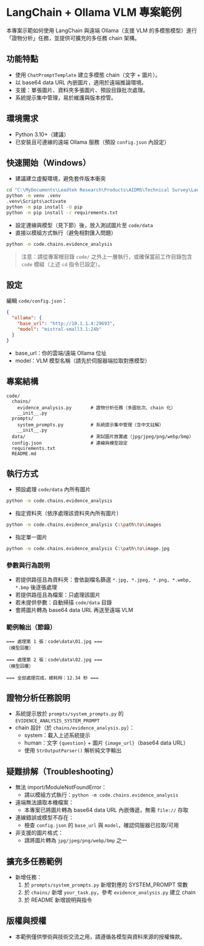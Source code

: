 # LangChain + Ollama VLM 專案範例

本專案示範如何使用 LangChain 與遠端 Ollama（支援 VLM 的多模態模型）進行「證物分析」任務，並提供可擴充的多任務 chain 架構。

## 功能特點
- 使用 `ChatPromptTemplate` 建立多模態 chain（文字 + 圖片）。
- 以 base64 data URL 內嵌圖片，適用於遠端推論環境。
- 支援：單張圖片、資料夾多張圖片、預設目錄批次處理。
- 系統提示集中管理，易於維護與版本控管。

## 環境需求
- Python 3.10+（建議）
- 已安裝且可連線的遠端 Ollama 服務（預設 `config.json` 內設定）

## 快速開始（Windows）
- 建議建立虛擬環境，避免套件版本衝突
```bash
cd "C:\MyDocuments\Leadtek Research\Products\AIDMS\Technical Survey\LangChain\code"
python -m venv .venv
.venv\Scripts\activate
python -m pip install -U pip
python -m pip install -r requirements.txt
```
- 設定連線與模型（見下節）後，放入測試圖片至 `code/data`
- 直接以模組方式執行（避免相對匯入問題）
```bash
python -m code.chains.evidence_analysis
```
> 注意：請從專案根目錄 `code/` 之外上一層執行，或確保當前工作目錄包含 `code` 模組（上述 `cd` 指令已設定）。

## 設定
編輯 `code/config.json`：
```json
{
  "ollama": {
    "base_url": "http://10.1.1.4:29693",
    "model": "mistral-small3.1:24b"
  }
}
```
- base_url：你的雲端/遠端 Ollama 位址
- model：VLM 模型名稱（請先於伺服器端拉取對應模型）

## 專案結構
```
code/
  chains/
    evidence_analysis.py       # 證物分析任務（多圖批次、chain 化）
    __init__.py
  prompts/
    system_prompts.py          # 系統提示集中管理（含中文註解）
    __init__.py
  data/                        # 測試圖片放置處（jpg/jpeg/png/webp/bmp）
  config.json                  # 連線與模型設定
  requirements.txt
  README.md
```

## 執行方式
- 預設處理 `code/data` 內所有圖片
```bash
python -m code.chains.evidence_analysis
```
- 指定資料夾（依序處理該資料夾內所有圖片）
```bash
python -m code.chains.evidence_analysis C:\path\to\images
```
- 指定單一圖片
```bash
python -m code.chains.evidence_analysis C:\path\to\image.jpg
```

### 參數與行為說明
- 若提供路徑且為資料夾：會依副檔名篩選 `*.jpg, *.jpeg, *.png, *.webp, *.bmp` 後逐張處理
- 若提供路徑且為檔案：只處理該圖片
- 若未提供參數：自動掃描 `code/data` 目錄
- 會將圖片轉為 base64 data URL 再送至遠端 VLM

### 範例輸出（節錄）
```text
=== 處理第 1 張：code\data\01.jpg ===
（模型回覆）

=== 處理第 2 張：code\data\02.jpg ===
（模型回覆）

=== 全部處理完成，總耗時：12.34 秒 ===
```

## 證物分析任務說明
- 系統提示放於 `prompts/system_prompts.py` 的 `EVIDENCE_ANALYSIS_SYSTEM_PROMPT`
- chain 設計（於 `chains/evidence_analysis.py`）：
  - system：載入上述系統提示
  - human：文字 `{question}` + 圖片 `{image_url}`（base64 data URL）
  - 使用 `StrOutputParser()` 解析純文字輸出

## 疑難排解（Troubleshooting）
- 無法 import/ModuleNotFoundError：
  - 請以模組方式執行：`python -m code.chains.evidence_analysis`
- 遠端無法讀取本機檔案：
  - 本專案已將圖片轉為 base64 data URL 內嵌傳遞，無需 `file://` 存取
- 連線錯誤或模型不存在：
  - 檢查 `config.json` 的 `base_url` 與 `model`，確認伺服器已拉取/可用
- 非支援的圖片格式：
  - 請將圖片轉為 `jpg/jpeg/png/webp/bmp` 之一

## 擴充多任務範例
- 新增任務：
  1. 於 `prompts/system_prompts.py` 新增對應的 SYSTEM_PROMPT 常數
  2. 於 `chains/` 新增 `your_task.py`，參考 `evidence_analysis.py` 建立 chain
  3. 於 README 新增說明與指令

## 版權與授權
- 本範例僅供學術與技術交流之用，請遵循各模型與資料來源的授權條款。
